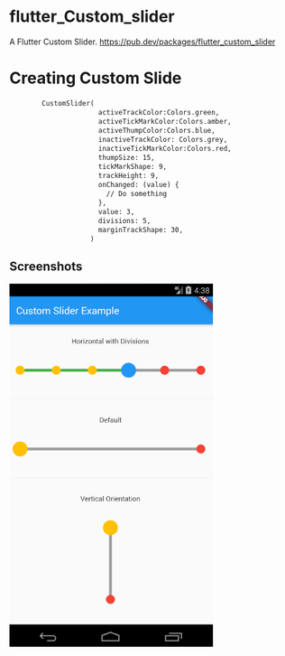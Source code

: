 # flutter_Custom_slider

A Flutter Custom Slider.
https://pub.dev/packages/flutter_custom_slider

# Creating Custom Slide

            CustomSlider(
                          activeTrackColor:Colors.green,
                          activeTickMarkColor:Colors.amber,
                          activeThumpColor:Colors.blue,
                          inactiveTrackColor: Colors.grey,
                          inactiveTickMarkColor:Colors.red,
                          thumpSize: 15,
                          tickMarkShape: 9,
                          trackHeight: 9,
                          onChanged: (value) {
                            // Do something
                          },
                          value: 3,
                          divisions: 5,
                          marginTrackShape: 30,
                        )

            
## Screenshots
![default image](screen_shoot/screen.png)
